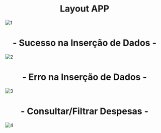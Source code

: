 # <div align="center"> Layout APP </div>
![1](https://user-images.githubusercontent.com/86329011/211900550-fe05d754-82f5-410a-9a62-e63044e6ce16.PNG)

# <div align="center"> - Sucesso na Inserção de Dados - </div>
![2](https://user-images.githubusercontent.com/86329011/211900558-2382c2e3-237d-4045-9a1c-bfc1c282a087.PNG)

# <div align="center"> - Erro na Inserção de Dados - </div>
![3](https://user-images.githubusercontent.com/86329011/211900566-b34f3d62-8bcf-4a10-8231-c65d3577ac8b.PNG)

# <div align="center"> - Consultar/Filtrar Despesas - </div>
![4](https://user-images.githubusercontent.com/86329011/211900570-108214d0-6690-425a-9a1e-595e31c053ab.PNG)

